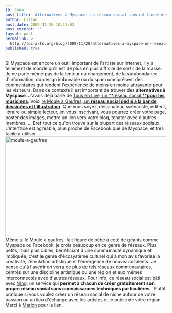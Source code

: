 ```yaml
---
ID: 6064
post_title: 'Alternatives à Myspace: un réseau social spécial bande dessinée'
author: Lilian
post_date: 2009-11-20 10:23:03
post_excerpt: ""
layout: post
permalink: >
  http://toc-arts.org/blog/2009/11/20/alternatives-a-myspace-un-reseau-social-special-bande-dessinee/
published: true
---
```

Si Myspace est encore un outil important de l'artiste sur internet, il y a tellement de monde qu'il est de plus en plus difficile de sortir de la masse. Je ne parle même pas de la lenteur du chargement, de la surabondance d'information, du design imbuvable ou du spam omniprésent des commentaires qui rendent l'expérience de moins en moins attrayante pour les visiteurs. Dans ce contexte il est important de trouver des **alternatives à Myspace**. J'avais déjà parlé de [Tous en Live, un **réseau social **][1]**[pour les musiciens][1]**. Voici [le Moule à Gaufres, un **réseau social dédié a la bande dessinées et l'illustration**][2]. Que vous soyez, dessinateur, scénariste, éditeur, libraire ou simple lecteur, en vous inscrivant, vous pourrez créer votre page, poster des images, mettre un lien vers votre blog, tchater avec d'autres membres, ... Bref tout ce qu'on trouve sur la plupart des réseaux sociaux. L'interface est agréable, plus proche de Facebook que de Myspace, et très facile à utiliser. <img class="aligncenter size-full wp-image-6066" title="moule-a-gaufres" src="http://toc-arts.org/blog/wp-content/uploads/2009/11/moule-a-gaufres.jpg" alt="moule-a-gaufres" width="600" height="313" /> Même si le Moule à gaufres  fait figure de bébé à coté de géants comme Myspace ou Facebook, je crois beaucoup en ce genre de réseaux. Plus petits, mais plus ciblés, bénéficiant d'une communauté dynamique et impliquée, c'est le genre d'écosystème culturel qui à mon avis favorise la créativité, l'émulation artistique et l'émergence de nouveaux talents. Je pense qu'à l'avenir on verra de plus de tels réseaux communautaires, centrés sur une discipline artistique ou une région et eux mêmes interconnectés avec d'autres réseaux. Pour info, ce réseau social est bâti avec [Ning][3], un service qui **permet à chacun de créer gratuitement son propre réseau social sans connaissances techniques particulières**.  Plutôt pratique si vous voulez créer un réseau social de niche autour de votre passion ou un lieu d'échange avec les artistes et le public de votre région. Merci à [Marion][4] pour le lien.

 [1]: ../2008/12/10/alternatives-a-myspace-pour-les-musiciens-tousenlivecom/ "alternative a myspace pour les musiciens"
 [2]: http://mouleagaufres.ning.com/ "réseau social bande dessinée"
 [3]: http://www.ning.com/ "créer son réseau social"
 [4]: http://mouleagaufres.ning.com/photo/album/listForOwner?screenName=0ces42vl0014q "marion duclos illustratrice"